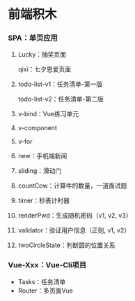 # 前端积木

### SPA：单页应用

1. Lucky：抽奖页面

   qixi：七夕恩爱页面

2. todo-list-v1：任务清单-第一版

   todo-list-v2：任务清单-第二版

3. v-bind：Vue练习单元

4. v-component

5. v-for

6. new：手机端新闻

7. sliding：滑动门

8. countCow：计算牛的数量，一道面试题

9. timer：秒表计时器

10. renderPwd：生成随机密码（v1, v2, v3）

11. validator：验证用户信息（正则, v1, v2）

12. twoCircleState：判断圆的位置关系

### Vue-Xxx：Vue-Cli项目

- Tasks：任务清单
- Router：多页面Vue